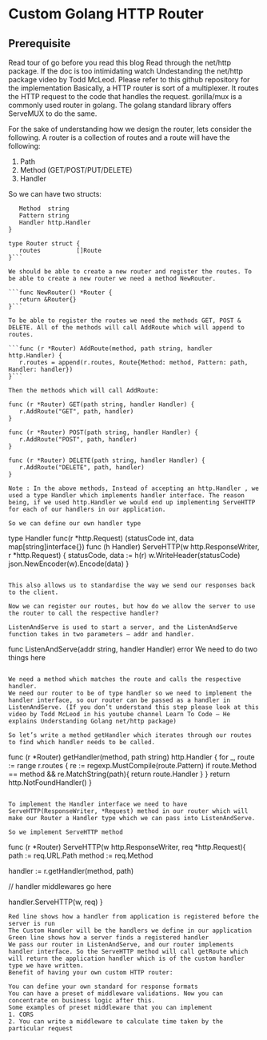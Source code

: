 # Custom Golang HTTP Router

## Prerequisite
Read tour of go before you read this blog
Read through the net/http package. If the doc is too intimidating watch Undestanding the net/http package video by Todd McLeod.
Please refer to this github repository for the implementation
Basically, a HTTP router is sort of a multiplexer. It routes the HTTP request to the code that handles the request. gorilla/mux is a commonly used router in golang. The golang standard library offers ServeMUX to do the same.

For the sake of understanding how we design the router, lets consider the following. A router is a collection of routes and a route will have the following:
1. Path
2. Method (GET/POST/PUT/DELETE)
3. Handler
   
So we can have two structs:

```type Route struct {
   Method  string
   Pattern string
   Handler http.Handler
}

type Router struct {
   routes          []Route
}```

We should be able to create a new router and register the routes. To be able to create a new router we need a method NewRouter.

```func NewRouter() *Router {
   return &Router{}
}```

To be able to register the routes we need the methods GET, POST & DELETE. All of the methods will call AddRoute which will append to routes.

```func (r *Router) AddRoute(method, path string, handler http.Handler) {
   r.routes = append(r.routes, Route{Method: method, Pattern: path, Handler: handler})
}```

Then the methods which will call AddRoute:

func (r *Router) GET(path string, handler Handler) {
   r.AddRoute("GET", path, handler)
}

func (r *Router) POST(path string, handler Handler) {
   r.AddRoute("POST", path, handler)
}

func (r *Router) DELETE(path string, handler Handler) {
   r.AddRoute("DELETE", path, handler)
}

Note : In the above methods, Instead of accepting an http.Handler , we used a type Handler which implements handler interface. The reason being, if we used http.Handler we would end up implementing ServeHTTP for each of our handlers in our application.

So we can define our own handler type
```
type Handler func(r *http.Request) (statusCode int, data map[string]interface{})
func (h Handler) ServeHTTP(w http.ResponseWriter, r *http.Request) {
 statusCode, data := h(r)
 w.WriteHeader(statusCode)
json.NewEncoder(w).Encode(data)
}
```

This also allows us to standardise the way we send our responses back to the client.

Now we can register our routes, but how do we allow the server to use the router to call the respective handler?

ListenAndServe is used to start a server, and the ListenAndServe function takes in two parameters — addr and handler.
```
func ListenAndServe(addr string, handler Handler) error
We need to do two things here
```

We need a method which matches the route and calls the respective handler.
We need our router to be of type handler so we need to implement the handler interface, so our router can be passed as a handler in ListenAndServe. (If you don’t understand this step please look at this video by Todd McLeod in his youtube channel Learn To Code — He explains Understanding Golang net/http package)

So let’s write a method getHandler which iterates through our routes to find which handler needs to be called.

```
func (r *Router) getHandler(method, path string) http.Handler {
   for _, route := range r.routes {
      re := regexp.MustCompile(route.Pattern)
      if route.Method == method && re.MatchString(path){
         return route.Handler
      }
   }
   return http.NotFoundHandler()
}
```

To implement the Handler interface we need to have ServeHTTP(ResponseWriter, *Request) method in our router which will make our Router a Handler type which we can pass into ListenAndServe.

So we implement ServeHTTP method
```
func (r *Router) ServeHTTP(w http.ResponseWriter, req *http.Request){
   path := req.URL.Path
   method := req.Method

   handler := r.getHandler(method, path)

   // handler middlewares go here

   handler.ServeHTTP(w, req)
}
```
Red line shows how a handler from application is registered before the server is run
The Custom Handler will be the handlers we define in our application
Green line shows how a server finds a registered handler
We pass our router in ListenAndServe, and our router implements handler interface. So the ServeHTTP method will call getRoute which will return the application handler which is of the custom handler type we have written.
Benefit of having your own custom HTTP router:

You can define your own standard for response formats
You can have a preset of middleware validations. Now you can concentrate on business logic after this.
Some examples of preset middleware that you can implement
1. CORS
2. You can write a middleware to calculate time taken by the particular request